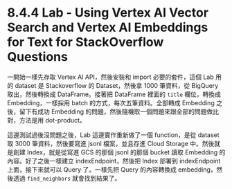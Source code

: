 # 8.4.4 Lab - Using Vertex AI Vector Search and Vertex AI Embeddings for Text for StackOverflow Questions

一開始一樣先存取 Vertex AI API，然後安裝和 import 必要的套件，這個 Lab 用的 dataset 是 Stackoverflow 的 Dataset，然後拿 1000 筆資料，從 BigQuery 取出，然後轉換成 DataFrame。接著把 DataFrame 裡面的 `title` 欄位，轉換成 Embedding，一樣採用 batch 的方式，每次五筆資料。全部轉成 Embedding 之後，留下有成功 Embedding 的問題，然後隨機取一個問題來跟全部的問題做比對，方法是用 dot-product。

這邊測試過後沒問題之後，Lab 這邊實作重新做了一個 function，是從 dataset 取 3000 筆資料，然後要寫進 jsonl 檔案，並且存進 Cloud Storage 中。然後就是創建 Index，就是從寫進 GCS 的那個 jsonl 的那個 bucket 讀取 Embedding 的內容。好了之後一樣建立 indexEndpoint，然後把 Index 部署到 indexEndpoint 上面，接下來就可以 Query 了。一樣先把 Query 的內容轉換成 embedding，然後透過 `find_neighbors` 就會找到結果了。